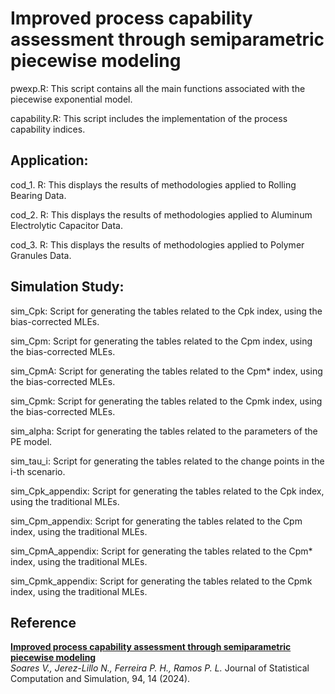 # Improved process capability assessment through semiparametric piecewise modeling

pwexp.R: This script contains all the main functions associated with the piecewise exponential model.

capability.R: This script includes the implementation of the process capability indices.

## Application:

cod_1. R: This displays the results of methodologies applied to Rolling Bearing Data.

cod_2. R: This displays the results of methodologies applied to Aluminum Electrolytic Capacitor Data.

cod_3. R: This displays the results of methodologies applied to Polymer Granules Data.

## Simulation Study:

sim_Cpk: Script for generating the tables related to the Cpk index, using the bias-corrected MLEs.

sim_Cpm: Script for generating the tables related to the Cpm index, using the bias-corrected MLEs.

sim_CpmA: Script for generating the tables related to the Cpm* index, using the bias-corrected MLEs.

sim_Cpmk: Script for generating the tables related to the Cpmk index, using the bias-corrected MLEs.

sim_alpha: Script for generating the tables related to the parameters of the PE model.

sim_tau_i: Script for generating the tables related to the change points in the i-th scenario.

sim_Cpk_appendix: Script for generating the tables related to the Cpk index, using the traditional MLEs.

sim_Cpm_appendix: Script for generating the tables related to the Cpm index, using the traditional MLEs.

sim_CpmA_appendix: Script for generating the tables related to the Cpm* index, using the traditional MLEs.

sim_Cpmk_appendix: Script for generating the tables related to the Cpmk index, using the traditional MLEs.

## Reference

[**Improved process capability assessment through semiparametric piecewise modeling**](https://doi.org/10.1080/00949655.2024.2366364)  
*Soares V., Jerez-Lillo N., Ferreira P. H., Ramos P. L.*
Journal of Statistical Computation and Simulation, 94, 14 (2024).
